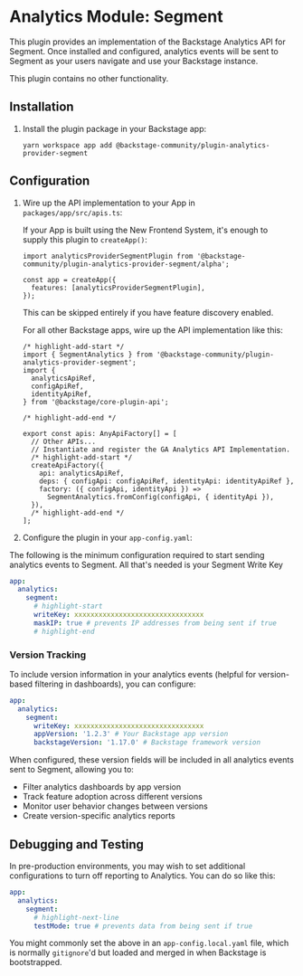 # Analytics Module: Segment

This plugin provides an implementation of the Backstage Analytics API for
Segment. Once installed and configured, analytics events will be sent to
Segment as your users navigate and use your Backstage instance.

This plugin contains no other functionality.

## Installation

1. Install the plugin package in your Backstage app:

   ```console
   yarn workspace app add @backstage-community/plugin-analytics-provider-segment
   ```

## Configuration

1. Wire up the API implementation to your App in `packages/app/src/apis.ts`:

   If your App is built using the New Frontend System, it's enough to supply this
   plugin to `createApp()`:

   ```tsx
   import analyticsProviderSegmentPlugin from '@backstage-community/plugin-analytics-provider-segment/alpha';

   const app = createApp({
     features: [analyticsProviderSegmentPlugin],
   });
   ```

   This can be skipped entirely if you have feature discovery enabled.

   For all other Backstage apps, wire up the API implementation like this:

   ```tsx title="packages/app/src/apis.ts"
   /* highlight-add-start */
   import { SegmentAnalytics } from '@backstage-community/plugin-analytics-provider-segment';
   import {
     analyticsApiRef,
     configApiRef,
     identityApiRef,
   } from '@backstage/core-plugin-api';

   /* highlight-add-end */

   export const apis: AnyApiFactory[] = [
     // Other APIs...
     // Instantiate and register the GA Analytics API Implementation.
     /* highlight-add-start */
     createApiFactory({
       api: analyticsApiRef,
       deps: { configApi: configApiRef, identityApi: identityApiRef },
       factory: ({ configApi, identityApi }) =>
         SegmentAnalytics.fromConfig(configApi, { identityApi }),
     }),
     /* highlight-add-end */
   ];
   ```

2. Configure the plugin in your `app-config.yaml`:

The following is the minimum configuration required to start sending analytics
events to Segment. All that's needed is your Segment Write Key

```yaml title="app-config.yaml"
app:
  analytics:
    segment:
      # highlight-start
      writeKey: xxxxxxxxxxxxxxxxxxxxxxxxxxxxxxxx
      maskIP: true # prevents IP addresses from being sent if true
      # highlight-end
```

### Version Tracking

To include version information in your analytics events (helpful for version-based filtering in dashboards), you can configure:

```yaml title="app-config.yaml"
app:
  analytics:
    segment:
      writeKey: xxxxxxxxxxxxxxxxxxxxxxxxxxxxxxxx
      appVersion: '1.2.3' # Your Backstage app version
      backstageVersion: '1.17.0' # Backstage framework version
```

When configured, these version fields will be included in all analytics events sent to Segment, allowing you to:

- Filter analytics dashboards by app version
- Track feature adoption across different versions
- Monitor user behavior changes between versions
- Create version-specific analytics reports

## Debugging and Testing

In pre-production environments, you may wish to set additional configurations
to turn off reporting to Analytics. You can do so like this:

```yaml title="app-config.yaml"
app:
  analytics:
    segment:
      # highlight-next-line
      testMode: true # prevents data from being sent if true
```

You might commonly set the above in an `app-config.local.yaml` file, which is
normally `gitignore`'d but loaded and merged in when Backstage is bootstrapped.
